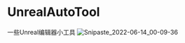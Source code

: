 # UnrealAutoTool
一些Unreal编辑器小工具
![Snipaste_2022-06-14_00-09-36](https://user-images.githubusercontent.com/77492179/173439652-ae0cb85e-9c79-4ac1-9814-fca04dcc940f.jpg)
